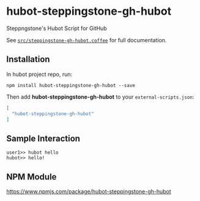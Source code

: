 # hubot-steppingstone-gh-hubot

Steppngstone's Hubot Script for GitHub 

See [`src/steppingstone-gh-hubot.coffee`](src/steppingstone-gh-hubot.coffee) for full documentation.

## Installation

In hubot project repo, run:

`npm install hubot-steppingstone-gh-hubot --save`

Then add **hubot-steppingstone-gh-hubot** to your `external-scripts.json`:

```json
[
  "hubot-steppingstone-gh-hubot"
]
```

## Sample Interaction

```
user1>> hubot hello
hubot>> hello!
```

## NPM Module

https://www.npmjs.com/package/hubot-steppingstone-gh-hubot
